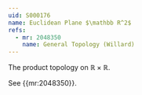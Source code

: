 ```yaml
---
uid: S000176
name: Euclidean Plane $\mathbb R^2$
refs:
  - mr: 2048350
    name: General Topology (Willard)
---
```


The product topology on $\mathbb R\times \mathbb R$.

See {{mr:2048350}}.
